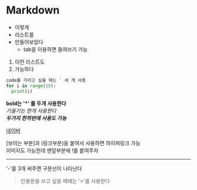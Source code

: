 # Markdown
- 이렇게
- 리스트를
- 만들어보았다
  - tab을 이용하면 들여쓰기 가능

1. 이런 리스트도
2. 가능하다

``` python
code를 가리고 싶을 때는 ` 세 개 사용
for i in range(10):
  print(i)
```

**bold는 '*' 를 두개 사용한다**  
*기울기는 한개 사용한다*  
***두가지 한꺼번에 사용도 가능***

[네이버](httㅔs://naver.com)

[보이는 부분]과 (링크부분)을 붙여서 사용하면 하이퍼링크 가능  
이미지도 가능한데 맨앞부분에 !를 붙여주자

---
'-'를 3개 써주면 구분선이 나타난다

> 인용문을 쓰고 싶을 때에는 '>'를 사용한다
